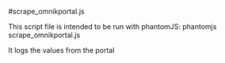 #scrape_omnikportal.js

This script file is intended to be run with phantomJS:
phantomjs scrape_omnikportal.js <url you use to view your systems>

It logs the values from the portal